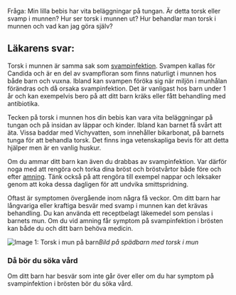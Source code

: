 Fråga: Min lilla bebis har vita beläggningar på tungan. Är detta torsk eller svamp i munnen? Hur ser torsk i munnen ut? Hur behandlar man torsk i munnen och vad kan jag göra själv?

Läkarens svar:
--------------

Torsk i munnen är samma sak som [svampinfektion](https://www.kry.se/fakta/svampinfektion/ "svampinfektion"). Svampen kallas för Candida och är en del av svampfloran som finns naturligt i munnen hos både barn och vuxna. Ibland kan svampen föröka sig när miljön i munhålan förändras och då orsaka svampinfektion. Det är vanligast hos barn under 1 år och kan exempelvis bero på att ditt barn kräks eller fått behandling med antibiotika.

Tecken på torsk i munnen hos din bebis kan vara vita beläggningar på tungan och på insidan av läppar och kinder. Ibland kan barnet få svårt att äta. Vissa baddar med Vichyvatten, som innehåller bikarbonat, på barnets tunga för att behandla torsk. Det finns inga vetenskapliga bevis för att detta hjälper men är en vanlig huskur.

Om du ammar ditt barn kan även du drabbas av svampinfektion. Var därför noga med att rengöra och torka dina bröst och bröstvårtor både före och efter [amning](https://www.kry.se/fakta/amning/ "amning"). Tänk också på att rengöra till exempel nappar och leksaker genom att koka dessa dagligen för att undvika smittspridning.

Oftast är symptomen övergående inom några få veckor. Om ditt barn har långvariga eller kraftiga besvär med svamp i munnen kan det krävas behandling. Du kan använda ett receptbelagt läkemedel som penslas i barnets mun. Om du vid amning får symptom på svampinfektion i brösten kan både du och ditt barn behöva medicin.

![Image 1: Torsk i mun på barn](https://images.ctfassets.net/h8qzhh7m9m8u/38gexAYqg2MHJgmRYP6P5t/427b1f7e84413b39cbd70bae95826ce3/torsk-i-mun-pa-barn.jpg)_Bild på spädbarn med torsk i mun_

### Då bör du söka vård

Om ditt barn har besvär som inte går över eller om du har symptom på svampinfektion i brösten bör du söka vård.